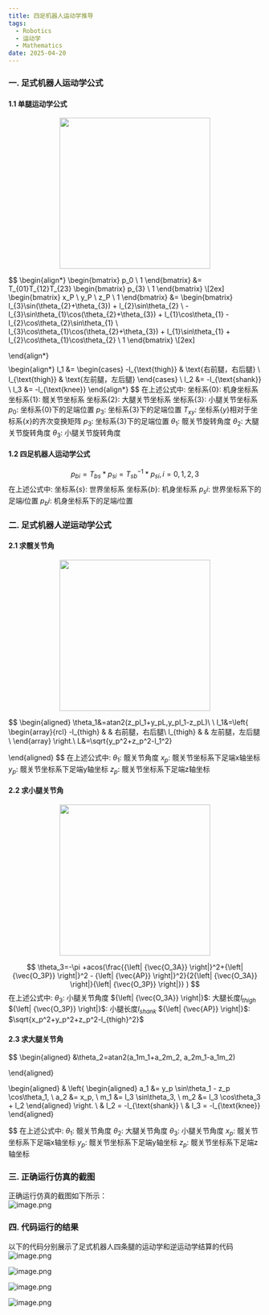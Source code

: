 ```yaml
---
title: 四足机器人运动学推导
tags:
  - Robotics
  - 运动学
  - Mathematics
date: 2025-04-20
---
```

### 一. 足式机器人运动学公式
#### 1.1 单腿运动学公式
<div align=center><img src="https://cdn.jsdelivr.net/gh/Tipriest/blog-images@main/imgs/my_blog/2025%2F04%2F25%2F06481f75aaefc6d14ba4bcb0503924b1-20250425150350901.png" width = "300" height = "300" ></div>

$$
\begin{align*}
\begin{bmatrix}
p_0 \\ 
1
\end{bmatrix} 
&= T_{01}T_{12}T_{23}
\begin{bmatrix}
p_{3} \\ 
1
\end{bmatrix} \\[2ex]
\begin{bmatrix}
x_P \\ 
y_P \\ 
z_P \\ 
1
\end{bmatrix}
&= 
\begin{bmatrix}
l_{3}\sin(\theta_{2}+\theta_{3}) + l_{2}\sin\theta_{2} \\
-l_{3}\sin\theta_{1}\cos(\theta_{2}+\theta_{3}) + l_{1}\cos\theta_{1} - l_{2}\cos\theta_{2}\sin\theta_{1} \\
l_{3}\cos\theta_{1}\cos(\theta_{2}+\theta_{3}) + l_{1}\sin\theta_{1} + l_{2}\cos\theta_{1}\cos\theta_{2} \\
1
\end{bmatrix} \\[2ex]

\end{align*}
$$
$$
\begin{align*}
l_1 &= 
\begin{cases}
  -l_{\text{thigh}} & \text{右前腿，右后腿} \\
  l_{\text{thigh}}  & \text{左前腿，左后腿}
\end{cases} \\
l_2 &= -l_{\text{shank}} \\
l_3 &= -l_{\text{knee}}
\end{align*}
$$
在上述公式中:
坐标系$\{0\}$: 机身坐标系
坐标系$\{1\}$: 髋关节坐标系
坐标系$\{2\}$: 大腿关节坐标系
坐标系$\{3\}$: 小腿关节坐标系
$p_0$: 坐标系$\{0\}$下的足端位置
$p_3$: 坐标系$\{3\}$下的足端位置
$T_{xy}$: 坐标系$\{y\}$相对于坐标系$\{x\}$的齐次变换矩阵
$p_3$: 坐标系$\{3\}$下的足端位置
$\theta_1$: 髋关节旋转角度
$\theta_2$: 大腿关节旋转角度
$\theta_3$: 小腿关节旋转角度
#### 1.2 四足机器人运动学公式
$$p_{bi}=T_{bs}*p_{si}=T_{sb}^{-1}*p_{si},   i=0,1,2,3$$
在上述公式中:
坐标系$\{s\}$: 世界坐标系
坐标系$\{b\}$: 机身坐标系
$p_si$: 世界坐标系下的足端$i$位置
$p_bi$: 机身坐标系下的足端$i$位置
### 二. 足式机器人逆运动学公式
#### 2.1 求髋关节角
<div align=center><img src="https://cdn.jsdelivr.net/gh/Tipriest/blog-images@main/imgs/my_blog/2025%2F04%2F25%2Ffa9605efb6c7e268c6950f114970d535-20250425161055500.png" width = "300" height = "300" ></div>

$$
\begin{aligned}
\theta_1&=atan2(z_pl_1+y_pL,y_pl_1-z_pL)\\
\\
l_1&=\left\{
\begin{array}{rcl}
-l_{thigh}       &      & 右前腿，右后腿\\
l_{thigh}     &      & 左前腿，左后腿\\
\end{array} \right.\\
L&=\sqrt{y_p^2+z_p^2-l_1^2}

\end{aligned}
$$
在上述公式中:
$\theta_1$: 髋关节角度
$x_p$: 髋关节坐标系下足端x轴坐标
$y_p$: 髋关节坐标系下足端y轴坐标
$z_p$: 髋关节坐标系下足端z轴坐标


#### 2.2 求小腿关节角
<div align=center><img src="https://cdn.jsdelivr.net/gh/Tipriest/blog-images@main/imgs/my_blog/2025%2F04%2F25%2F6d6ea1300931f491cb63359334c2f8ab-20250425160127705.png" width = "300" height = "300" ></div>

$$
\theta_3=-\pi +acos(\frac{{\left| {\vec{O_3A}} \right|}^2+{\left| {\vec{O_3P}} \right|}^2 - {\left| {\vec{AP}} \right|}^2}{2{\left| {\vec{O_3A}} \right|}{\left| {\vec{O_3P}} \right|}} )
$$
在上述公式中:
$\theta_3$: 小腿关节角度
${\left| {\vec{O_3A}} \right|}$: 大腿长度$l_{thigh}$
${\left| {\vec{O_3P}} \right|}$: 小腿长度$l_{shank}$
${\left| {\vec{AP}} \right|}$: $\sqrt{x_p^2+y_p^2+z_p^2-l_{thigh}^2}$

#### 2.3 求大腿关节角
$$
\begin{aligned}
&\theta_2=atan2(a_1m_1+a_2m_2, a_2m_1-a_1m_2)

\end{aligned}
$$
$$

\begin{aligned}
& \left\{ 
  \begin{aligned}
    a_1 &= y_p \sin\theta_1 - z_p \cos\theta_1, \\
    a_2 &= x_p, \\
    m_1 &= l_3 \sin\theta_3, \\
    m_2 &= l_3 \cos\theta_3 + l_2
  \end{aligned} 
  \right. \\
& l_2 = -l_{\text{shank}} \\
& l_3 = -l_{\text{knee}}
\end{aligned}

$$
在上述公式中:
$\theta_1$: 髋关节角度
$\theta_2$: 大腿关节角度
$\theta_3$: 小腿关节角度
$x_p$: 髋关节坐标系下足端x轴坐标
$y_p$: 髋关节坐标系下足端y轴坐标
$z_p$: 髋关节坐标系下足端z轴坐标
### 三. 正确运行仿真的截图
正确运行仿真的截图如下所示：  
![image.png](https://cdn.jsdelivr.net/gh/Tipriest/blog-images@main/imgs/my_blog/2025%2F04%2F25%2F1a8bfd20cf54432d4c09d3e453194876-20250425144357215.png)

### 四. 代码运行的结果
以下的代码分别展示了足式机器人四条腿的运动学和逆运动学结算的代码
![image.png](https://cdn.jsdelivr.net/gh/Tipriest/blog-images@main/imgs/my_blog/2025%2F04%2F25%2F301285cee214f6e30b9fb4fba311a4d6-20250425144851472.png)

![image.png](https://cdn.jsdelivr.net/gh/Tipriest/blog-images@main/imgs/my_blog/2025%2F04%2F25%2F0e0c4b19fb2cdd4ad546641a0b87eafc-20250425144451881.png)

![image.png](https://cdn.jsdelivr.net/gh/Tipriest/blog-images@main/imgs/my_blog/2025%2F04%2F25%2Ff2993b769cd0b3bd31f058ce68f90cf0-20250425145010953.png)

![image.png](https://cdn.jsdelivr.net/gh/Tipriest/blog-images@main/imgs/my_blog/2025%2F04%2F25%2Facdbb2a13420f24a7ce0999fc64521fd-20250425145101030.png)

